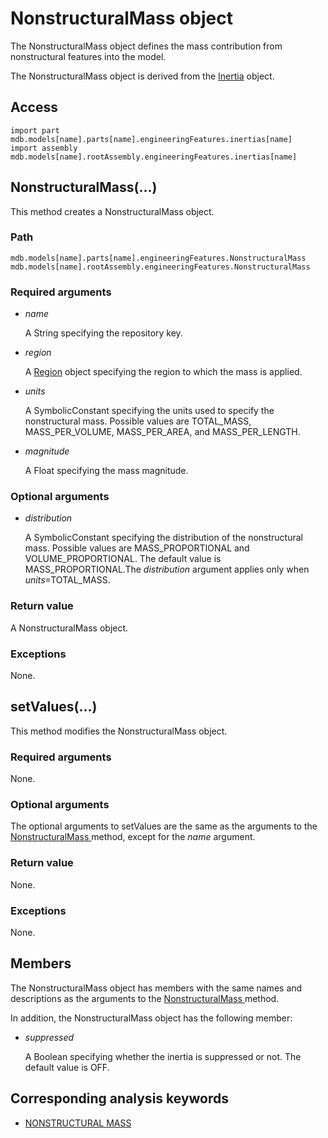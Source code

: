# NonstructuralMass object

The NonstructuralMass object defines the mass contribution from nonstructural features into the model.

The NonstructuralMass object is derived from the [Inertia](https://help.3ds.com/2022/english/DSSIMULIA_Established/SIMACAEKERRefMap/simaker-c-inertiapyc.htm?ContextScope=all) object.

## Access

```
import part
mdb.models[name].parts[name].engineeringFeatures.inertias[name]
import assembly
mdb.models[name].rootAssembly.engineeringFeatures.inertias[name]
```

## NonstructuralMass(...)



This method creates a NonstructuralMass object.



### Path

```
mdb.models[name].parts[name].engineeringFeatures.NonstructuralMass
mdb.models[name].rootAssembly.engineeringFeatures.NonstructuralMass
```

### Required arguments

- *name*

  A String specifying the repository key.

- *region*

  A [Region](https://help.3ds.com/2022/english/DSSIMULIA_Established/SIMACAEKERRefMap/simaker-c-regionpyc.htm?ContextScope=all) object specifying the region to which the mass is applied.

- *units*

  A SymbolicConstant specifying the units used to specify the nonstructural mass. Possible values are TOTAL_MASS, MASS_PER_VOLUME, MASS_PER_AREA, and MASS_PER_LENGTH.

- *magnitude*

  A Float specifying the mass magnitude.

### Optional arguments

- *distribution*

  A SymbolicConstant specifying the distribution of the nonstructural mass. Possible values are MASS_PROPORTIONAL and VOLUME_PROPORTIONAL. The default value is MASS_PROPORTIONAL.The *distribution* argument applies only when *units*=TOTAL_MASS.

### Return value

A NonstructuralMass object.

### Exceptions

None.



## setValues(...)



This method modifies the NonstructuralMass object.



### Required arguments

None.

### Optional arguments

The optional arguments to setValues are the same as the arguments to the [NonstructuralMass ](https://help.3ds.com/2022/english/DSSIMULIA_Established/SIMACAEKERRefMap/simaker-c-nonstructuralmasspyc.htm?ContextScope=all#simaker-nonstructuralmassnonstructuralmasspyc)method, except for the *name* argument.

### Return value

None.

### Exceptions

None.



## Members

The NonstructuralMass object has members with the same names and descriptions as the arguments to the [NonstructuralMass ](https://help.3ds.com/2022/english/DSSIMULIA_Established/SIMACAEKERRefMap/simaker-c-nonstructuralmasspyc.htm?ContextScope=all#simaker-nonstructuralmassnonstructuralmasspyc)method.

In addition, the NonstructuralMass object has the following member:

- *suppressed*

  A Boolean specifying whether the inertia is suppressed or not. The default value is OFF.



## Corresponding analysis keywords

- [NONSTRUCTURAL MASS](https://help.3ds.com/2022/english/DSSIMULIA_Established/SIMACAEKEYRefMap/simakey-r-nonstructuralmass.htm?ContextScope=all#simakey-r-nonstructuralmass)
